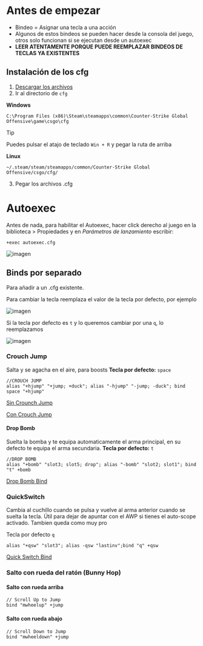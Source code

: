 # Antes de empezar
- Bindeo = Asignar una tecla a una acción
- Algunos de estos bindeos se pueden hacer desde la consola del juego, otros solo funcionan si se ejecutan desde un autoexec
- **LEER ATENTAMENTE PORQUE PUEDE REEMPLAZAR BINDEOS DE TECLAS YA EXISTENTES**
## Instalación de los cfg

1. [Descargar los archivos](https://github.com/Santiagofamo18/CS2-Configs/archive/refs/heads/main.zip)
2. Ir al directorio de `cfg`

**Windows** 

`C:\Program Files (x86)\Steam\steamapps\common\Counter-Strike Global Offensive\game\csgo\cfg`

> [!Tip] 
> Puedes pulsar el atajo de teclado `Win + R` y pegar la ruta de arriba

**Linux**

`~/.steam/steam/steamapps/common/Counter-Strike Global Offensive/csgo/cfg/`

3. Pegar los archivos .cfg

# Autoexec
Antes de nada, para habilitar el Autoexec, hacer click derecho al juego en la biblioteca > Propiedades y en _Parámetros de lanzamiento_ escribir:
```
+exec autoexec.cfg
```
![imagen](https://github.com/Santiagofamo18/CS2-Configs/assets/94525179/8f57d649-9867-49d9-8646-cfa5f2f0e870)

## Binds por separado 
Para añadir a un .cfg existente. 

Para cambiar la tecla reemplaza el valor de la tecla por defecto, por ejemplo

![imagen](https://github.com/Santiagofamo18/CS2-Configs/assets/94525179/11f7a789-ca2f-4e11-8b1d-bbab7f4baf64)

Si la tecla por defecto es `t` y lo queremos cambiar por una `q`, lo reemplazamos

![imagen](https://github.com/Santiagofamo18/CS2-Configs/assets/94525179/8c41f2e2-b6d3-40f3-a595-3484c7af8842)

### Crouch Jump
Salta y se agacha en el aire, para boosts
**Tecla por defecto:** `space`

```
//CROUCH JUMP
alias "+hjump" "+jump; +duck"; alias "-hjump" "-jump; -duck"; bind space "+hjump"
```
[Sin Crounch Jump](https://github.com/Santiagofamo18/CS2-Configs/assets/94525179/0a7c5a46-602a-4787-8e05-118b79b4a516)

[Con Crouch Jump](https://github.com/Santiagofamo18/CS2-Configs/assets/94525179/fc38f1fd-4d98-4fdd-92c1-f121039eacfb)

#### Drop Bomb
Suelta la bomba y te equipa automaticamente el arma principal, en su defecto te equipa el arma secundaria.
**Tecla por defecto:** `t`
```
//DROP BOMB
alias "+bomb" "slot3; slot5; drop"; alias "-bomb" "slot2; slot1"; bind "t" +bomb
```
[Drop Bomb Bind](https://github.com/Santiagofamo18/CS2-Configs/assets/94525179/6e0936c7-e7c8-44d8-91f1-1d29540c2756)

### QuickSwitch 
Cambia al cuchillo cuando se pulsa y vuelve al arma anterior cuando se suelta la tecla.
Útil para dejar de apuntar con el AWP si tienes el auto-scope activado. Tambien queda como muy pro

Tecla por defecto `q`
```
alias "+qsw" "slot3"; alias -qsw "lastinv";bind "q" +qsw
```
[Quick Switch Bind](https://github.com/Santiagofamo18/CS2-Configs/assets/94525179/8155864a-4220-44ae-958f-5e0d559b4f98)


### Salto con rueda del ratón (Bunny Hop)

#### Salto con rueda arriba
```
// Scroll Up to Jump
bind "mwheelup" +jump
```

#### Salto con rueda abajo
```
// Scroll Down to Jump
bind "mwheeldown" +jump
```





